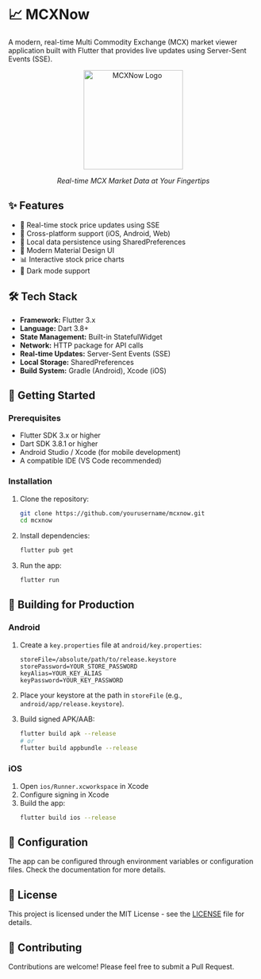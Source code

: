 # 📈 MCXNow

A modern, real-time Multi Commodity Exchange (MCX) market viewer application built with Flutter that provides live updates using Server-Sent Events (SSE).

<div align="center">
  <img src="https://raw.githubusercontent.com/yourusername/stock_app/main/assets/mcx-logo.png" alt="MCXNow Logo" width="200">
  <p><em>Real-time MCX Market Data at Your Fingertips</em></p>
</div>

## ✨ Features

- 🔄 Real-time stock price updates using SSE
- 📱 Cross-platform support (iOS, Android, Web)
- 💾 Local data persistence using SharedPreferences
- 🎨 Modern Material Design UI
- 📊 Interactive stock price charts
- 🌙 Dark mode support

## 🛠️ Tech Stack

- **Framework:** Flutter 3.x
- **Language:** Dart 3.8+
- **State Management:** Built-in StatefulWidget
- **Network:** HTTP package for API calls
- **Real-time Updates:** Server-Sent Events (SSE)
- **Local Storage:** SharedPreferences
- **Build System:** Gradle (Android), Xcode (iOS)

## 🚀 Getting Started

### Prerequisites

- Flutter SDK 3.x or higher
- Dart SDK 3.8.1 or higher
- Android Studio / Xcode (for mobile development)
- A compatible IDE (VS Code recommended)

### Installation

1. Clone the repository:
   ```bash
   git clone https://github.com/yourusername/mcxnow.git
   cd mcxnow
   ```

2. Install dependencies:
   ```bash
   flutter pub get
   ```

3. Run the app:
   ```bash
   flutter run
   ```

## 📱 Building for Production

### Android

1. Create a `key.properties` file at `android/key.properties`:
   ```properties
   storeFile=/absolute/path/to/release.keystore
   storePassword=YOUR_STORE_PASSWORD
   keyAlias=YOUR_KEY_ALIAS
   keyPassword=YOUR_KEY_PASSWORD
   ```

2. Place your keystore at the path in `storeFile` (e.g., `android/app/release.keystore`).

3. Build signed APK/AAB:
   ```bash
   flutter build apk --release
   # or
   flutter build appbundle --release
   ```

### iOS

1. Open `ios/Runner.xcworkspace` in Xcode
2. Configure signing in Xcode
3. Build the app:
   ```bash
   flutter build ios --release
   ```

## 🔧 Configuration

The app can be configured through environment variables or configuration files. Check the documentation for more details.

## 📄 License

This project is licensed under the MIT License - see the [LICENSE](LICENSE) file for details.

## 👥 Contributing

Contributions are welcome! Please feel free to submit a Pull Request.
